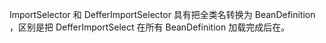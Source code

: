 ImportSelector 和 DefferImportSelector 具有把全类名转换为 BeanDefinition ，区别是把 DefferImportSelect 在所有 BeanDefinition 加载完成后在。
